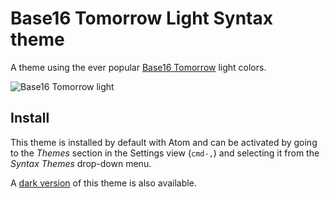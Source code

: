 # Base16 Tomorrow Light Syntax theme

A theme using the ever popular [Base16 Tomorrow](https://web.archive.org/web/20220806075017/https://chriskempson.com/projects/base16/) light colors.

![Base16 Tomorrow light](https://cloud.githubusercontent.com/assets/378023/10118588/f1002474-64b6-11e5-9107-b6bedee9777a.png)


## Install

This theme is installed by default with Atom and can be activated by going to the _Themes_ section in the Settings view (`cmd-,`) and selecting it from the _Syntax Themes_ drop-down menu.

A
[dark version](../base16-tomorrow-dark-theme) of this theme is also available.
